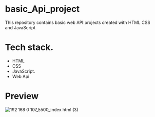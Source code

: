 # basic_Api_project

This repository contains basic web API projects created with HTML CSS and JavaScript.

# Tech stack.
- HTML 
- CSS
- JavaScript.
- Web Api

# Preview
![192 168 0 107_5500_index html (3)](https://user-images.githubusercontent.com/95171638/177376522-c2f9ff39-cd10-4134-92f3-148b85c6bf78.png)

